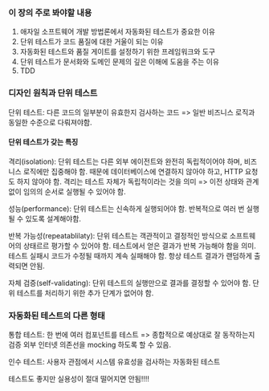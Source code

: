 ### 이 장의 주로 봐야할 내용
1. 애자일 소프트웨어 개발 방법론에서 자동화된 테스트가 중요한 이유
2. 단위 테스트가 코드 품질에 대한 거울이 되는 이유
3. 자동화된 테스트와 품질 게이트를 설정하기 위한 프레임워크와 도구
4. 단위 테스트가 문서화와 도메인 문제의 깊은 이해에 도움을 주는 이유
5. TDD

### 디자인 원칙과 단위 테스트
단위 테스트: 다른 코드의 일부분이 유효한지 검사하는 코드 => 일반 비즈니스 로직과 동일한 수준으로 다뤄져야함.

#### 단위 테스트가 갖는 특징
격리(isolation): 단위 테스트는 다른 외부 에이전트와 완전히 독립적이어야 하며, 비즈니스 로직에만 집중해야 함. 때문에 데이터베이스에 연결하지 않아야 하고, HTTP 요청도 하지 않아야 함. 격리는 테스트 자체가 독립적이라는 것을 의미 => 이전 상태와 관계없이 임의의 순서로 실행될 수 있어야 함.

성능(performance): 단위 테스트는 신속하게 실행되어야 함. 반복적으로 여러 번 실행될 수 있도록 설계해야함.

반복 가능성(repeatablilaty): 단위 테스트는 객관적이고 결정적인 방식으로 소프트웨어의 상태르르 평가할 수 있어야 함. 테스트에서 얻은 결과가 반복 가능해야 함을 의미. 테스트 실패시 코드가 수정될 때까지 계속 실패해야 함. 항상 테스트 결과가 랜덤하게 출력되면 안됨.

자체 검증(self-validating): 단위 테스트의 실행만으로 결과를 결정할 수 있어야 함. 단위 테스트를 처리하기 위한 추가 단계가 없어야 함.

### 자동화된 테스트의 다른 형태
통합 테스트: 한 번에 여러 컴포넌트를 테스트 => 종합적으로 예상대로 잘 동작하는지 검증
외부 인터넷 의존선을 mocking 하도록 할 수 있음.

인수 테스트: 사용자 관점에서 시스템 유효성을 검사하는 자동화된 테스트

테스트도 좋지만 실용성이 절대 떨어지면 안됨!!!!





